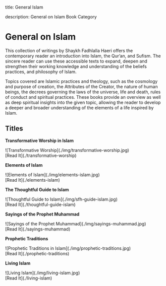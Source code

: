 title: General Islam

description: General on Islam Book Category

# General on Islam

This collection of writings by Shaykh Fadhlalla Haeri offers the contemporary reader an introduction into Islam, the Qur’an, and Sufism. The sincere reader can use these accessible texts to expand, deepen and strengthen their working knowledge and understanding of the beliefs practices, and philosophy of Islam.

Topics covered are Islamic practices and theology, such as the cosmology and purpose of creation, the Attributes of the Creator, the nature of human beings, the decrees governing the laws of the universe, life and death, rules of conduct and spiritual practices. These books provide an overview as well as deep spiritual insights into the given topic, allowing the reader to develop a deeper and broader understanding of the elements of a life inspired by Islam.

## Titles


<div markdown="1" class="card book sidebar center gemoji center-content">

**Transformative Worship in Islam**

<div markdown="2" class="book-image">
![Transformative Worship](./img/transformative-worship.jpg)
</div>

<div markdown="3" class="book-link">
[Read It](./transformative-worship)
</div>

</div>

<div markdown="1" class="card book sidebar center gemoji center-content">

**Elements of Islam**

<div markdown="2" class="book-image">
![Elements of Islam](./img/elements-islam.jpg)
</div>

<div markdown="3" class="book-link">
[Read It](./elements-islam)
</div>

</div>

<div markdown="1" class="card book sidebar center gemoji center-content">

**The Thoughtful Guide to Islam**

<div markdown="2" class="book-image">
![Thoughtful Guide to Islam](./img/sfh-guide-islam.jpg)
</div>

<div markdown="3" class="book-link">
[Read It](./thoughtful-guide-islam)
</div>

</div>

<div markdown="1" class="card book sidebar center gemoji center-content">

**Sayings of the Prophet Muhammad**

<div markdown="2" class="book-image">
![Sayings of the Prophet Muhammad](./img/sayings-muhammad.jpg)
</div>

<div markdown="3" class="book-link">
[Read It](./sayings-muhammad)
</div>

</div>

<div markdown="1" class="card book sidebar center gemoji center-content">

**Prophetic Traditions**

<div markdown="2" class="book-image">
![Prophetic Traditions in Islam](./img/prophetic-traditions.jpg)
</div>

<div markdown="3" class="book-link">
[Read It](./prophetic-traditions)
</div>

</div>

<div markdown="1" class="card book sidebar center gemoji center-content">

**Living Islam**

<div markdown="2" class="book-image">
![Living Islam](./img/living-islam.jpg)
</div>

<div markdown="3" class="book-link">
[Read It](./living-islam)
</div>

</div>

